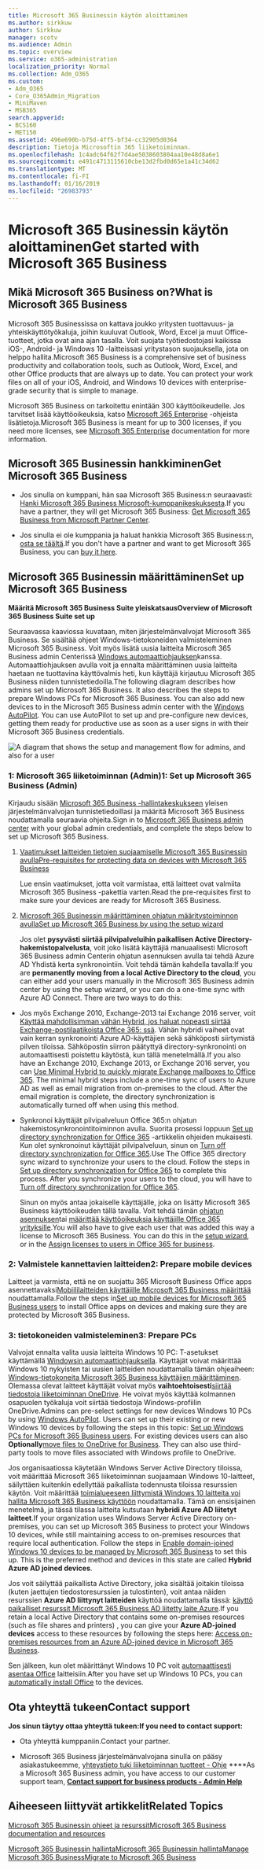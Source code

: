 ```yaml
---
title: Microsoft 365 Businessin käytön aloittaminen
ms.author: sirkkuw
author: Sirkkuw
manager: scotv
ms.audience: Admin
ms.topic: overview
ms.service: o365-administration
localization_priority: Normal
ms.collection: Adm_O365
ms.custom:
- Adm_O365
- Core_O365Admin_Migration
- MiniMaven
- MSB365
search.appverid:
- BCS160
- MET150
ms.assetid: 496e690b-b75d-4ff5-bf34-cc32905d0364
description: Tietoja Microsoftin 365 liiketoiminnan.
ms.openlocfilehash: 1c4adc64f62f7d4ae5038603804aa10e48d8a6e1
ms.sourcegitcommit: e491c4713115610cbe13d2fbd0d65e1a41c34d62
ms.translationtype: MT
ms.contentlocale: fi-FI
ms.lasthandoff: 01/16/2019
ms.locfileid: "26983793"
---
```

# <a name="get-started-with-microsoft-365-business"></a><span data-ttu-id="16a57-103">Microsoft 365 Businessin käytön aloittaminen</span><span class="sxs-lookup"><span data-stu-id="16a57-103">Get started with Microsoft 365 Business</span></span>

## <a name="what-is-microsoft-365-business"></a><span data-ttu-id="16a57-104">Mikä Microsoft 365 Business on?</span><span class="sxs-lookup"><span data-stu-id="16a57-104">What is Microsoft 365 Business</span></span>

<span data-ttu-id="16a57-p101">Microsoft 365 Businessissa on kattava joukko yritysten tuottavuus- ja yhteiskäyttötyökaluja, joihin kuuluvat Outlook, Word, Excel ja muut Office-tuotteet, jotka ovat aina ajan tasalla. Voit suojata työtiedostojasi kaikissa iOS-, Android- ja Windows 10 -laitteissasi yritystason suojauksella, jota on helppo hallita.</span><span class="sxs-lookup"><span data-stu-id="16a57-p101">Microsoft 365 Business is a comprehensive set of business productivity and collaboration tools, such as Outlook, Word, Excel, and other Office products that are always up to date. You can protect your work files on all of your iOS, Android, and Windows 10 devices with enterprise-grade security that is simple to manage.</span></span>
  
<span data-ttu-id="16a57-107">Microsoft 365 Business on tarkoitettu enintään 300 käyttöoikeudelle. Jos tarvitset lisää käyttöoikeuksia, katso [Microsoft 365 Enterprise](https://go.microsoft.com/fwlink/p/?linkid=860986) -ohjeista lisätietoja.</span><span class="sxs-lookup"><span data-stu-id="16a57-107">Microsoft 365 Business is meant for up to 300 licenses, if you need more licenses, see [Microsoft 365 Enterprise](https://go.microsoft.com/fwlink/p/?linkid=860986) documentation for more information.</span></span> 
  
## <a name="get-microsoft-365-business"></a><span data-ttu-id="16a57-108">Microsoft 365 Businessin hankkiminen</span><span class="sxs-lookup"><span data-stu-id="16a57-108">Get Microsoft 365 Business</span></span>

- <span data-ttu-id="16a57-109">Jos sinulla on kumppani, hän saa Microsoft 365 Business:n seuraavasti: [Hanki Microsoft 365 Business Microsoft-kumppanikeskuksesta](get-microsoft-365-business.md).</span><span class="sxs-lookup"><span data-stu-id="16a57-109">If you have a partner, they will get Microsoft 365 Business: [Get Microsoft 365 Business from Microsoft Partner Center](get-microsoft-365-business.md).</span></span>
    
- <span data-ttu-id="16a57-110">Jos sinulla ei ole kumppania ja haluat hankkia Microsoft 365 Business:n, [osta se täältä](https://www.microsoft.com/en-us/microsoft-365/business).</span><span class="sxs-lookup"><span data-stu-id="16a57-110">If you don't have a partner and want to get Microsoft 365 Business, you can [buy it here](https://www.microsoft.com/en-us/microsoft-365/business).</span></span>
    
## <a name="set-up-microsoft-365-business"></a><span data-ttu-id="16a57-111">Microsoft 365 Businessin määrittäminen</span><span class="sxs-lookup"><span data-stu-id="16a57-111">Set up Microsoft 365 Business</span></span>

 <span data-ttu-id="16a57-112">**Määritä Microsoft 365 Business Suite yleiskatsaus**</span><span class="sxs-lookup"><span data-stu-id="16a57-112">**Overview of Microsoft 365 Business Suite set up**</span></span>
  
<span data-ttu-id="16a57-p102">Seuraavassa kaaviossa kuvataan, miten järjestelmänvalvojat Microsoft 365 Business. Se sisältää ohjeet Windows-tietokoneiden valmisteleminen Microsoft 365 Business. Voit myös lisätä uusia laitteita Microsoft 365 Business admin Centerissä [Windows automaattiohjauksen](add-autopilot-devices-and-profile.md)kanssa. Automaattiohjauksen avulla voit ja ennalta määrittäminen uusia laitteita haetaan ne tuottavina käyttövalmis heti, kun käyttäjä kirjautuu Microsoft 365 Business niiden tunnistetiedoilla.</span><span class="sxs-lookup"><span data-stu-id="16a57-p102">The following diagram describes how admins set up Microsoft 365 Business. It also describes the steps to prepare Windows PCs for Microsoft 365 Business. You can also add new devices to in the Microsoft 365 Business admin center with the [Windows AutoPilot](add-autopilot-devices-and-profile.md). You can use AutoPilot to set up and pre-configure new devices, getting them ready for productive use as soon as a user signs in with their Microsoft 365 Business credentials.</span></span>
  
![A diagram that shows the setup and management flow for admins, and also for a user](media/249f81fc-7e79-44c7-8425-3a0b7b651c3b.png)
  
### <a name="1-set-up-microsoft-365-business-admin"></a><span data-ttu-id="16a57-118">1: Microsoft 365 liiketoiminnan (Admin)</span><span class="sxs-lookup"><span data-stu-id="16a57-118">1: Set up Microsoft 365 Business (Admin)</span></span>

<span data-ttu-id="16a57-119">Kirjaudu sisään [Microsoft 365 Business -hallintakeskukseen](https://portal.office.com/adminportal/home) yleisen järjestelmänvalvojan tunnistetiedoillasi ja määritä Microsoft 365 Business noudattamalla seuraavia ohjeita.</span><span class="sxs-lookup"><span data-stu-id="16a57-119">Sign in to [Microsoft 365 Business admin center](https://portal.office.com/adminportal/home) with your global admin credentials, and complete the steps below to set up Microsoft 365 Business.</span></span> 
  
1. [<span data-ttu-id="16a57-120">Vaatimukset laitteiden tietojen suojaamiselle Microsoft 365 Businessin avulla</span><span class="sxs-lookup"><span data-stu-id="16a57-120">Pre-requisites for protecting data on devices with Microsoft 365 Business</span></span>](pre-requisites-for-data-protection.md)
    
    <span data-ttu-id="16a57-121">Lue ensin vaatimukset, jotta voit varmistaa, että laitteet ovat valmiita Microsoft 365 Business -pakettia varten.</span><span class="sxs-lookup"><span data-stu-id="16a57-121">Read the pre-requisites first to make sure your devices are ready for Microsoft 365 Business.</span></span>
    
2. [<span data-ttu-id="16a57-122">Microsoft 365 Businessin määrittäminen ohjatun määritystoiminnon avulla</span><span class="sxs-lookup"><span data-stu-id="16a57-122">Set up Microsoft 365 Business by using the setup wizard</span></span>](set-up.md)
    
    <span data-ttu-id="16a57-p103">Jos olet **pysyvästi siirtää pilvipalveluihin paikallisen Active Directory-hakemistopalvelusta**, voit joko lisätä käyttäjiä manuaalisesti Microsoft 365 Business admin Centerin ohjatun asennuksen avulla tai tehdä Azure AD Yhdistä kerta synkronointiin. Voit tehdä tämän kahdella tavalla:</span><span class="sxs-lookup"><span data-stu-id="16a57-p103">If you are **permanently moving from a local Active Directory to the cloud**, you can either add your users manually in the Microsoft 365 Business admin center by using the setup wizard, or you can do a one-time sync with Azure AD Connect. There are two ways to do this:</span></span> 
    
  - <span data-ttu-id="16a57-p104">Jos myös Exchange 2010, Exchange-2013 tai Exchange 2016 server, voit [Käyttää mahdollisimman vähän Hybrid, jos haluat nopeasti siirtää Exchange-postilaatikoista Office 365: ssä](https://support.office.com/article/fdecceed-0702-4af3-85be-f2a0013937ef). Vähän hybridi vaiheet ovat vain kerran synkronointi Azure AD-käyttäjien sekä sähköposti siirtymistä pilven tiloissa. Sähköpostin siirron päätyttyä directory-synkronointi on automaattisesti poistettu käytöstä, kun tällä menetelmällä.</span><span class="sxs-lookup"><span data-stu-id="16a57-p104">If you also have an Exchange 2010, Exchange 2013, or Exchange 2016 server, you can [Use Minimal Hybrid to quickly migrate Exchange mailboxes to Office 365](https://support.office.com/article/fdecceed-0702-4af3-85be-f2a0013937ef). The minimal hybrid steps include a one-time sync of users to Azure AD as well as email migration from on-premises to the cloud. After the email migration is complete, the directory synchronization is automatically turned off when using this method.</span></span>
    
  - <span data-ttu-id="16a57-p105">Synkronoi käyttäjät pilvipalveluun Office 365:n ohjatun hakemistosynkronointitoiminnon avulla. Suorita prosessi loppuun [Set up directory synchronization for Office 365](https://support.office.com/article/1b3b5318-6977-42ed-b5c7-96fa74b08846) -artikkelin ohjeiden mukaisesti. Kun olet synkronoinut käyttäjät pilvipalveluun, sinun on [Turn off directory synchronization for Office 365](https://support.office.com/article/ee5f861e-bd48-4267-83d1-a4ead4b4a00d).</span><span class="sxs-lookup"><span data-stu-id="16a57-p105">Use The Office 365 directory sync wizard to synchronize your users to the cloud. Follow the steps in [Set up directory synchronization for Office 365](https://support.office.com/article/1b3b5318-6977-42ed-b5c7-96fa74b08846) to complete this process. After you synchronize your users to the cloud, you will have to [Turn off directory synchronization for Office 365](https://support.office.com/article/ee5f861e-bd48-4267-83d1-a4ead4b4a00d).</span></span>
    
    <span data-ttu-id="16a57-p106">Sinun on myös antaa jokaiselle käyttäjälle, joka on lisätty Microsoft 365 Business käyttöoikeuden tällä tavalla. Voit tehdä tämän [ohjatun asennuksen](set-up.md)tai [määrittää käyttöoikeuksia käyttäjille Office 365 yrityksille](https://support.office.com/article/997596B5-4173-4627-B915-36ABAC6786DC).</span><span class="sxs-lookup"><span data-stu-id="16a57-p106">You will also have to give each user that was added this way a license to Microsoft 365 Business. You can do this in the [setup wizard](set-up.md), or in the [Assign licenses to users in Office 365 for business](https://support.office.com/article/997596B5-4173-4627-B915-36ABAC6786DC).</span></span>
    
### <a name="2-prepare-mobile-devices"></a><span data-ttu-id="16a57-133">2: Valmistele kannettavien laitteiden</span><span class="sxs-lookup"><span data-stu-id="16a57-133">2: Prepare mobile devices</span></span>

<span data-ttu-id="16a57-134">Laitteet ja varmista, että ne on suojattu 365 Microsoft Business Office apps asennettavaksi[Mobiililaitteiden käyttäjille Microsoft 365 Business määrittää](set-up-mobile-devices.md) noudattamalla.</span><span class="sxs-lookup"><span data-stu-id="16a57-134">Follow the steps in[Set up mobile devices for Microsoft 365 Business users](set-up-mobile-devices.md) to install Office apps on devices and making sure they are protected by Microsoft 365 Business.</span></span> 
  
### <a name="3-prepare-pcs"></a><span data-ttu-id="16a57-135">3: tietokoneiden valmisteleminen</span><span class="sxs-lookup"><span data-stu-id="16a57-135">3: Prepare PCs</span></span>

<span data-ttu-id="16a57-p107">Valvojat ennalta valita uusia laitteita Windows 10 PC: T-asetukset käyttämällä [Windowsin automaattiohjauksella](add-autopilot-devices-and-profile.md). Käyttäjät voivat määrittää Windows 10 nykyisten tai uusien laitteiden noudattamalla tämän ohjeaiheen: [Windows-tietokoneita Microsoft 365 Business käyttäjien määrittäminen](set-up-windows-devices.md). Olemassa olevat laitteet käyttäjät voivat myös **vaihtoehtoisesti**[siirtää tiedostoja liiketoiminnan OneDrive](move-files-to-onedrive.md). He voivat myös käyttää kolmannen osapuolen työkaluja voit siirtää tiedostoja Windows-profiilin OneDrive.</span><span class="sxs-lookup"><span data-stu-id="16a57-p107">Admins can pre-select settings for new devices Windows 10 PCs by using [Windows AutoPilot](add-autopilot-devices-and-profile.md). Users can set up their existing or new Windows 10 devices by following the steps in this topic: [Set up Windows PCs for Microsoft 365 Business users](set-up-windows-devices.md). For existing devices users can also **Optionally**[move files to OneDrive for Business](move-files-to-onedrive.md). They can also use third-party tools to move files associated with Windows profile to OneDrive.</span></span>
  
<span data-ttu-id="16a57-p108">Jos organisaatiossa käytetään Windows Server Active Directory tiloissa, voit määrittää Microsoft 365 liiketoiminnan suojaamaan Windows 10-laitteet, säilyttäen kuitenkin edellyttää paikallista todennusta tiloissa resurssien käytön. Voit määrittää [toimialueeseen liittymistä Windows 10 laitteita voi hallita Microsoft 365 Business käyttöön](manage-windows-devices.md) noudattamalla. Tämä on ensisijainen menetelmä, ja tässä tilassa laitteita kutsutaan **hybridi Azure AD liitetyt laitteet**.</span><span class="sxs-lookup"><span data-stu-id="16a57-p108">If your organization uses Windows Server Active Directory on-premises, you can set up Microsoft 365 Business to protect your Windows 10 devices, while still maintaining access to on-premises resources that require local authentication. Follow the steps in [Enable domain-joined Windows 10 devices to be managed by Microsoft 365 Business](manage-windows-devices.md) to set this up. This is the preferred method and devices in this state are called **Hybrid Azure AD joined devices**.</span></span> 
  
<span data-ttu-id="16a57-143">Jos voit säilyttää paikallista Active Directory, joka sisältää joitakin tiloissa (kuten jaettujen tiedostoresurssien ja tulostinten), voit antaa näiden resurssien **Azure AD liittynyt laitteiden** käyttöä noudattamalla tässä: [käyttö paikalliset resurssit Microsoft 365 Business AD liitetty laite Azure](access-resources.md).</span><span class="sxs-lookup"><span data-stu-id="16a57-143">If you retain a local Active Directory that contains some on-premises resources (such as file shares and printers) , you can give your **Azure AD-joined devices** access to these resources by following the steps here: [Access on-premises resources from an Azure AD-joined device in Microsoft 365 Business](access-resources.md).</span></span>
  
<span data-ttu-id="16a57-144">Sen jälkeen, kun olet määrittänyt Windows 10 PC voit [automaattisesti asentaa Office](auto-install-or-uninstall-office.md) laitteisiin.</span><span class="sxs-lookup"><span data-stu-id="16a57-144">After you have set up Windows 10 PCs, you can [automatically install Office](auto-install-or-uninstall-office.md) to the devices.</span></span> 
  
## <a name="contact-support"></a><span data-ttu-id="16a57-145">Ota yhteyttä tukeen</span><span class="sxs-lookup"><span data-stu-id="16a57-145">Contact support</span></span>

 <span data-ttu-id="16a57-146">**Jos sinun täytyy ottaa yhteyttä tukeen:**</span><span class="sxs-lookup"><span data-stu-id="16a57-146">**If you need to contact support:**</span></span>
  
- <span data-ttu-id="16a57-147">Ota yhteyttä kumppaniin.</span><span class="sxs-lookup"><span data-stu-id="16a57-147">Contact your partner.</span></span>
    
- <span data-ttu-id="16a57-148">Microsoft 365 Business järjestelmänvalvojana sinulla on pääsy asiakastukeemme, [yhteystieto tuki liiketoiminnan tuotteet - Ohje](https://support.office.com/article/32a17ca7-6fa0-4870-8a8d-e25ba4ccfd4b) \*\*\*\*</span><span class="sxs-lookup"><span data-stu-id="16a57-148">As a Microsoft 365 Business admin, you have access to our customer support team, **[Contact support for business products - Admin Help](https://support.office.com/article/32a17ca7-6fa0-4870-8a8d-e25ba4ccfd4b)**</span></span>
    
## <a name="related-topics"></a><span data-ttu-id="16a57-149">Aiheeseen liittyvät artikkelit</span><span class="sxs-lookup"><span data-stu-id="16a57-149">Related Topics</span></span>
[<span data-ttu-id="16a57-150">Microsoft 365 Businessin ohjeet ja resurssit</span><span class="sxs-lookup"><span data-stu-id="16a57-150">Microsoft 365 Business documentation and resources</span></span>](https://go.microsoft.com/fwlink/p/?linkid=853701)
  
<span data-ttu-id="16a57-151">[Microsoft 365 Businessin hallinta](manage.md)[Microsoft 365 Businessin hallinta](migrate-to-microsoft-365-business.md)</span><span class="sxs-lookup"><span data-stu-id="16a57-151">[Manage Microsoft 365 Business](manage.md)[Migrate to Microsoft 365 Business](migrate-to-microsoft-365-business.md)</span></span>
  

